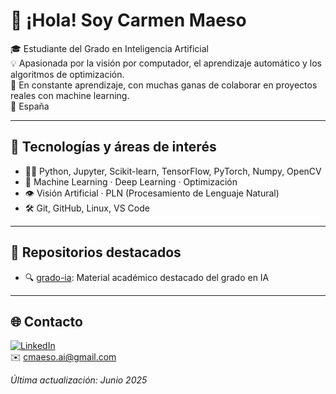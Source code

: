 # 👋 ¡Hola! Soy Carmen Maeso

🎓 Estudiante del Grado en Inteligencia Artificial  
💡 Apasionada por la visión por computador, el aprendizaje automático y los algoritmos de optimización.  
🔬 En constante aprendizaje, con muchas ganas de colaborar en proyectos reales con machine learning.  
📍 España 

---

## 🧠 Tecnologías y áreas de interés

- 🧑‍💻 Python, Jupyter, Scikit-learn, TensorFlow, PyTorch, Numpy, OpenCV
- 🤖 Machine Learning · Deep Learning · Optimización
- 👁️ Visión Artificial · PLN (Procesamiento de Lenguaje Natural)
- 🛠️ Git, GitHub, Linux, VS Code

---

## 📌 Repositorios destacados

- 🔍 [grado-ia](https://github.com/cmaeso/grado-ia): Material académico destacado del grado en IA

---

## 🌐 Contacto

[![LinkedIn](https://img.shields.io/badge/LinkedIn-cmaeso-blue?style=flat&logo=linkedin)](https://www.linkedin.com/in/carmen-maeso-soler-27b763164/)  
✉️ cmaeso.ai@gmail.com

_Última actualización: Junio 2025_
